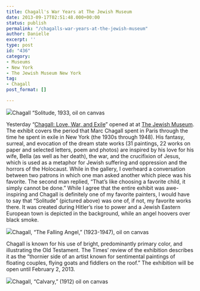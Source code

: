 ```yaml
---
title: Chagall's War Years at The Jewish Museum
date: 2013-09-17T02:51:48.000+00:00
status: publish
permalink: "/chagalls-war-years-at-the-jewish-museum"
author: Danielle
excerpt: ''
type: post
id: "436"
category:
- Museums
- New York
- The Jewish Museum New York
tag:
- Chagall
post_format: []

---
```

![](http://farm8.staticflickr.com/7296/9780113382_38c7bd5bcc_z.jpg)Chagall “Solitude, 1933, oil on canvas

Yesterday “[Chagall: Love, War, and Exile](http://www.nytimes.com/2013/09/13/arts/design/jewish-museum-focuses-on-chagalls-war-years.html?_r=0)” opened at at [The Jewish Museum](http://www.thejewishmuseum.org/exhibitions/chagall-love-war-exile). The exhibit covers the period that Marc Chagall spent in Paris through the time he spent in exile in New York (the 1930s through 1948). His fantasy, surreal, and evocation of the dream state works (31 paintings, 22 works on paper and selected letters, poem and photos) are inspired by his love for his wife, Bella (as well as her death), the war, and the crucifixion of Jesus, which is used as a metaphor for Jewish suffering and oppression and the horrors of the Holocaust. While in the gallery, I overheard a conversation between two patrons in which one man asked another which piece was his favorite. The second man replied, “That’s like choosing a favorite child, it simply cannot be done.” While I agree that the entire exhibit was awe-inspiring and Chagall is definitely one of my favorite painters, I would have to say that “Solitude” (pictured above) was one of, if not, my favorite works there. It was created during Hitler’s rise to power and a Jewish Eastern European town is depicted in the background, while an angel hoovers over black smoke.

  
![](http://farm6.staticflickr.com/5477/9780318116_4a5e666c2a_z.jpg)Chagall, “The Falling Angel,” (1923-1947), oil on canvas

Chagall is known for his use of bright, predominantly primary color, and illustrating the Old Testament. The Times’ review of the exhibition describes it as the “thornier side of an artist known for sentimental paintings of floating couples, flying goats and fiddlers on the roof.” The exhibition will be open until February 2, 2013.

  
![](http://farm4.staticflickr.com/3697/9767458782_34a8d7810e_z.jpg)Chagall, “Calvary,” (1912) oil on canvas